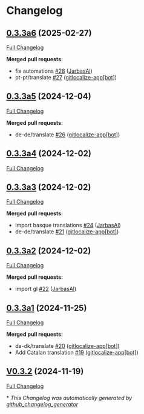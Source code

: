 # Changelog

## [0.3.3a6](https://github.com/OpenVoiceOS/ovos-skill-speedtest/tree/0.3.3a6) (2025-02-27)

[Full Changelog](https://github.com/OpenVoiceOS/ovos-skill-speedtest/compare/0.3.3a5...0.3.3a6)

**Merged pull requests:**

- fix automations [\#28](https://github.com/OpenVoiceOS/ovos-skill-speedtest/pull/28) ([JarbasAl](https://github.com/JarbasAl))
- pt-pt/translate [\#27](https://github.com/OpenVoiceOS/ovos-skill-speedtest/pull/27) ([gitlocalize-app[bot]](https://github.com/apps/gitlocalize-app))

## [0.3.3a5](https://github.com/OpenVoiceOS/ovos-skill-speedtest/tree/0.3.3a5) (2024-12-04)

[Full Changelog](https://github.com/OpenVoiceOS/ovos-skill-speedtest/compare/0.3.3a4...0.3.3a5)

**Merged pull requests:**

- de-de/translate [\#26](https://github.com/OpenVoiceOS/ovos-skill-speedtest/pull/26) ([gitlocalize-app[bot]](https://github.com/apps/gitlocalize-app))

## [0.3.3a4](https://github.com/OpenVoiceOS/ovos-skill-speedtest/tree/0.3.3a4) (2024-12-02)

[Full Changelog](https://github.com/OpenVoiceOS/ovos-skill-speedtest/compare/0.3.3a3...0.3.3a4)

## [0.3.3a3](https://github.com/OpenVoiceOS/ovos-skill-speedtest/tree/0.3.3a3) (2024-12-02)

[Full Changelog](https://github.com/OpenVoiceOS/ovos-skill-speedtest/compare/0.3.3a2...0.3.3a3)

**Merged pull requests:**

- import basque translations [\#24](https://github.com/OpenVoiceOS/ovos-skill-speedtest/pull/24) ([JarbasAl](https://github.com/JarbasAl))
- de-de/translate [\#21](https://github.com/OpenVoiceOS/ovos-skill-speedtest/pull/21) ([gitlocalize-app[bot]](https://github.com/apps/gitlocalize-app))

## [0.3.3a2](https://github.com/OpenVoiceOS/ovos-skill-speedtest/tree/0.3.3a2) (2024-12-02)

[Full Changelog](https://github.com/OpenVoiceOS/ovos-skill-speedtest/compare/0.3.3a1...0.3.3a2)

**Merged pull requests:**

- import gl [\#22](https://github.com/OpenVoiceOS/ovos-skill-speedtest/pull/22) ([JarbasAl](https://github.com/JarbasAl))

## [0.3.3a1](https://github.com/OpenVoiceOS/ovos-skill-speedtest/tree/0.3.3a1) (2024-11-25)

[Full Changelog](https://github.com/OpenVoiceOS/ovos-skill-speedtest/compare/V0.3.2...0.3.3a1)

**Merged pull requests:**

- da-dk/translate [\#20](https://github.com/OpenVoiceOS/ovos-skill-speedtest/pull/20) ([gitlocalize-app[bot]](https://github.com/apps/gitlocalize-app))
- Add Catalan translation [\#19](https://github.com/OpenVoiceOS/ovos-skill-speedtest/pull/19) ([gitlocalize-app[bot]](https://github.com/apps/gitlocalize-app))

## [V0.3.2](https://github.com/OpenVoiceOS/ovos-skill-speedtest/tree/V0.3.2) (2024-11-19)

[Full Changelog](https://github.com/OpenVoiceOS/ovos-skill-speedtest/compare/0.3.2...V0.3.2)



\* *This Changelog was automatically generated by [github_changelog_generator](https://github.com/github-changelog-generator/github-changelog-generator)*
